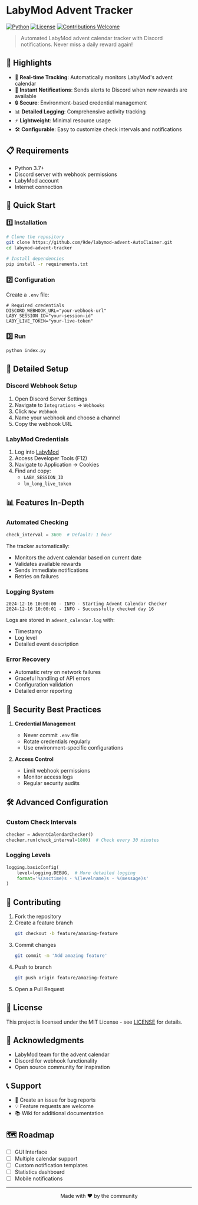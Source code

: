 # LabyMod Advent Tracker

[![Python](https://img.shields.io/badge/python-v3.7+-blue.svg)](https://www.python.org/)
[![License](https://img.shields.io/badge/license-MIT-green.svg)](LICENSE)
[![Contributions Welcome](https://img.shields.io/badge/contributions-welcome-brightgreen.svg)](CONTRIBUTING.md)

> Automated LabyMod advent calendar tracker with Discord notifications. Never miss a daily reward again!


## 🌟 Highlights

- 🔄 **Real-time Tracking**: Automatically monitors LabyMod's advent calendar
- 🎯 **Instant Notifications**: Sends alerts to Discord when new rewards are available
- 🔒 **Secure**: Environment-based credential management
- 📊 **Detailed Logging**: Comprehensive activity tracking
- ⚡ **Lightweight**: Minimal resource usage
- 🛠 **Configurable**: Easy to customize check intervals and notifications

## 📋 Requirements

- Python 3.7+
- Discord server with webhook permissions
- LabyMod account
- Internet connection

## 🚀 Quick Start

### 1️⃣ Installation

```bash
# Clone the repository
git clone https://github.com/9de/labymod-advent-AutoClaimer.git
cd labymod-advent-tracker

# Install dependencies
pip install -r requirements.txt
```

### 2️⃣ Configuration

Create a `.env` file:

```env
# Required credentials
DISCORD_WEBHOOK_URL="your-webhook-url"
LABY_SESSION_ID="your-session-id"
LABY_LIVE_TOKEN="your-live-token"
```

### 3️⃣ Run

```bash
python index.py
```

## 🔧 Detailed Setup

### Discord Webhook Setup

1. Open Discord Server Settings
2. Navigate to `Integrations` → `Webhooks`
3. Click `New Webhook`
4. Name your webhook and choose a channel
5. Copy the webhook URL

### LabyMod Credentials

1. Log into [LabyMod](https://labymod.net)
2. Access Developer Tools (F12)
3. Navigate to Application → Cookies
4. Find and copy:
   - `LABY_SESSION_ID`
   - `lm_long_live_token`

## 📊 Features In-Depth

### Automated Checking

```python
check_interval = 3600  # Default: 1 hour
```

The tracker automatically:
- Monitors the advent calendar based on current date
- Validates available rewards
- Sends immediate notifications
- Retries on failures

### Logging System

```plaintext
2024-12-16 10:00:00 - INFO - Starting Advent Calendar Checker
2024-12-16 10:00:01 - INFO - Successfully checked day 16
```

Logs are stored in `advent_calendar.log` with:
- Timestamp
- Log level
- Detailed event description

### Error Recovery

- Automatic retry on network failures
- Graceful handling of API errors
- Configuration validation
- Detailed error reporting

## 🔐 Security Best Practices

1. **Credential Management**
   - Never commit `.env` file
   - Rotate credentials regularly
   - Use environment-specific configurations

2. **Access Control**
   - Limit webhook permissions
   - Monitor access logs
   - Regular security audits

## 🛠 Advanced Configuration

### Custom Check Intervals

```python
checker = AdventCalendarChecker()
checker.run(check_interval=1800)  # Check every 30 minutes
```

### Logging Levels

```python
logging.basicConfig(
    level=logging.DEBUG,  # More detailed logging
    format='%(asctime)s - %(levelname)s - %(message)s'
)
```

## 🤝 Contributing

1. Fork the repository
2. Create a feature branch
   ```bash
   git checkout -b feature/amazing-feature
   ```
3. Commit changes
   ```bash
   git commit -m 'Add amazing feature'
   ```
4. Push to branch
   ```bash
   git push origin feature/amazing-feature
   ```
5. Open a Pull Request

## 📝 License

This project is licensed under the MIT License - see [LICENSE](LICENSE) for details.

## 🙏 Acknowledgments

- LabyMod team for the advent calendar
- Discord for webhook functionality
- Open source community for inspiration

## 📞 Support

- 📧 Create an issue for bug reports
- 💡 Feature requests are welcome
- 📚 Wiki for additional documentation

## 🗺 Roadmap

- [ ] GUI Interface
- [ ] Multiple calendar support
- [ ] Custom notification templates
- [ ] Statistics dashboard
- [ ] Mobile notifications

---

<div align="center">
Made with ❤️ by the community
</div>
